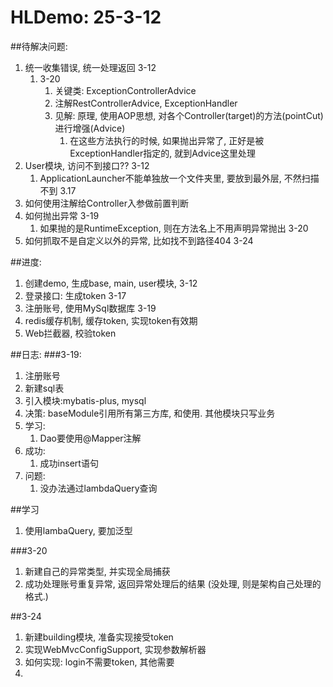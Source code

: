 

# HLDemo: 25-3-12

##待解决问题:
1. 统一收集错误, 统一处理返回 3-12
   1. 3-20
      1. 关键类: ExceptionControllerAdvice 
      2. 注解RestControllerAdvice, ExceptionHandler
      3. 见解: 原理, 使用AOP思想, 对各个Controller(target)的方法(pointCut)进行增强(Advice)
         1. 在这些方法执行的时候, 如果抛出异常了, 正好是被ExceptionHandler指定的, 就到Advice这里处理
2. User模块, 访问不到接口??  3-12
    1. ApplicationLauncher不能单独放一个文件夹里, 要放到最外层, 不然扫描不到 3.17
3. 如何使用注解给Controller入参做前置判断
4. 如何抛出异常 3-19
   1. 如果抛的是RuntimeException, 则在方法名上不用声明异常抛出 3-20
5. 如何抓取不是自定义以外的异常, 比如找不到路径404 3-24

##进度:
1. 创建demo, 生成base, main, user模块, 3-12
2. 登录接口: 生成token 3-17
3. 注册账号, 使用MySql数据库 3-19
4. redis缓存机制, 缓存token, 实现token有效期
5. Web拦截器, 校验token


##日志:
###3-19: 
1. 注册账号
2. 新建sql表
3. 引入模块:mybatis-plus, mysql
4. 决策: baseModule引用所有第三方库, 和使用. 其他模块只写业务
5. 学习: 
   1. Dao要使用@Mapper注解
6. 成功:
   1. 成功insert语句
7. 问题:
   1. 没办法通过lambdaQuery查询

##学习
1. 使用lambaQuery, 要加泛型

###3-20
1. 新建自己的异常类型, 并实现全局捕获
2. 成功处理账号重复异常, 返回异常处理后的结果 (没处理, 则是架构自己处理的格式.)

##3-24
1. 新建building模块, 准备实现接受token
2. 实现WebMvcConfigSupport, 实现参数解析器
3. 如何实现: login不需要token, 其他需要
4. 